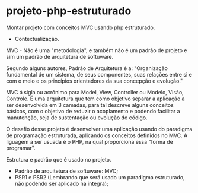 # projeto-php-estruturado
Montar projeto com conceitos MVC usando php estruturado.

- Contextualização.

MVC - Não é uma "metodologia", e também não é um padrão de projeto e sim um padrão de arquitetura de softuware.

Segundo alguns autores, Padrão de Arquitetura é a: "Organização fundamental de um sistema, de seus componentes, suas relações entre si e com o meio e os princípios orientadores da sua concepção e evolução."

MVC á sigla ou acrônimo para Model, View, Controller ou Modelo, Visão, Controle. É uma arquitetura que tem como objetivo separar a aplicação a ser desenvolvida em 3 camadas, para tal descreve alguns conceitos básicos, com o objetivo de reduzir o acoplamento e podendo facilitar a manutenção, seja de sustentação ou evolução do código.

O desafio desse projeto é desenvolver uma aplicação usando do paradigma de programação estruturada, aplicando os conceitos definidos no MVC. A liguagem a ser usuada é o PHP, na qual proporciona essa "forma de programar".

Estrutura e padrão que é usado no projeto.
- Padrão de arquitetura de softuware: MVC;
- PSR1 e PSR2 (Lembrando que será usado um paradigma estruturado, não podendo ser aplicado na integra);





